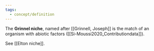 ```yaml
---
tags:
  - concept/definition
---
```

The **Grinnel niche**, named after [[Grinnell, Joseph]] is the match of an organism with abiotic factors ([[Si-Moussi2020_Contributiondata]]).

See [[Elton niche]].